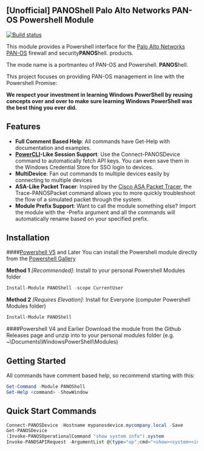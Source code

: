 [Unofficial] PANOShell Palo Alto Networks PAN-OS Powershell Module
-
[![Build status](https://ci.appveyor.com/api/projects/status/hyh1xb65ebiiovoi/branch/master?svg=true)](https://ci.appveyor.com/project/JustinGrote/traverse/branch/master)

This module provides a Powershell interface for the [Palo Alto Networks PAN-OS](https://www.paloaltonetworks.com/) firewall and security**PANOS**hell. products.

The mode name is a portmanteu of PAN-OS and Powershell. **PANOS**hell.

This project focuses on providing PAN-OS management in line with the Powershell Promise:

**We respect your investment in learning Windows PowerShell by reusing concepts over and over to make sure learning Windows PowerShell was the best thing you ever did.**

Features
-
* **Full Comment Based Help**: All commands have Get-Help with documentation and examples.
* **[PowerCLI](https://www.vmware.com/support/developer/PowerCLI/)-Like Session Support**: Use the Connect-PANOSDevice command to automatically fetch API keys. You can even save them in the Windows Credential Store for SSO login to devices.
* **MultiDevice**: Fan out commands to multiple devices easily by connecting to multiple devices
* **ASA-Like Packet Tracer**: Inspired by the [Cisco ASA Packet Tracer](http://www.cisco.com/c/en/us/td/docs/security/asa/asa84/asdm64/configuration_guide/asdm_64_config/admin_trouble.html#wp1092412), the Trace-PANOSPacket command allows you to more quickly troubleshoot the flow of a simulated packet through the system.
* **Module Prefix Support**: Want to call the module something else? Import the module with the -Prefix argument and all the commands will automatically rename based on your specified prefix.

Installation
-
####[Powershell V5](https://www.microsoft.com/en-us/download/details.aspx?id=50395) and Later
You can install the Powershell module directly from the [Powershell Gallery](http://www.powershellgallery.com/packages/PANOShell)

**Method 1** *[Recommended]*: Install to your personal Powershell Modules folder
```powershell
Install-Module PANOShell -scope CurrentUser
```
**Method 2** *[Requires Elevation]*: Install for Everyone (computer Powershell Modules folder)
```powershell
Install-Module PANOShell
```
####Powershell V4 and Earlier
Download the module from the Github Releases page and unzip into to your personal modules folder (e.g. ~\Documents\WindowsPowerShell\Modules)

Getting Started
-

All commands have comment based help, so recommend starting with this:
```powershell
Get-Command -Module PANOShell
Get-Help <command> -ShowWindow
```

Quick Start Commands
-
```powershell
Connect-PANOSDevice -Hostname mypanosdevice.mycompany.local -Save
Get-PANOSDevice
(Invoke-PANOSOperationalCommand "show system info").system
Invoke-PANOSAPIRequest -ArgumentList @{type="op";cmd="<show><system><info></info></system></show>"}
```
